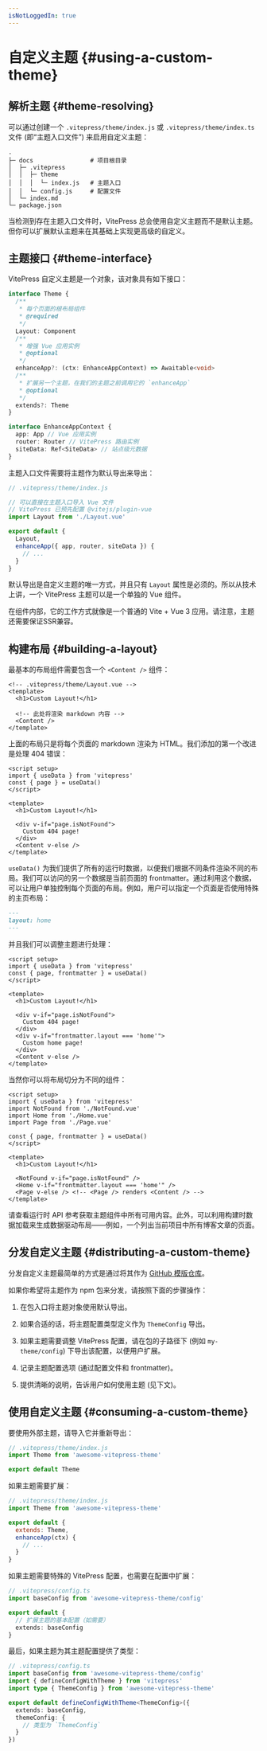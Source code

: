 ```yaml
---
isNotLoggedIn: true
---
```

# 自定义主题 {#using-a-custom-theme}

## 解析主题 {#theme-resolving}

可以通过创建一个 `.vitepress/theme/index.js` 或 `.vitepress/theme/index.ts` 文件 (即“主题入口文件”) 来启用自定义主题：

```
.
├─ docs                # 项目根目录
│  ├─ .vitepress
│  │  ├─ theme
│  │  │  └─ index.js   # 主题入口
│  │  └─ config.js     # 配置文件
│  └─ index.md
└─ package.json
```

当检测到存在主题入口文件时，VitePress 总会使用自定义主题而不是默认主题。但你可以扩展默认主题来在其基础上实现更高级的自定义。

## 主题接口 {#theme-interface}

VitePress 自定义主题是一个对象，该对象具有如下接口：

```ts
interface Theme {
  /**
   * 每个页面的根布局组件
   * @required
   */
  Layout: Component
  /**
   * 增强 Vue 应用实例
   * @optional
   */
  enhanceApp?: (ctx: EnhanceAppContext) => Awaitable<void>
  /**
   * 扩展另一个主题，在我们的主题之前调用它的 `enhanceApp`
   * @optional
   */
  extends?: Theme
}

interface EnhanceAppContext {
  app: App // Vue 应用实例
  router: Router // VitePress 路由实例
  siteData: Ref<SiteData> // 站点级元数据
}
```

主题入口文件需要将主题作为默认导出来导出：

```js
// .vitepress/theme/index.js

// 可以直接在主题入口导入 Vue 文件
// VitePress 已预先配置 @vitejs/plugin-vue
import Layout from './Layout.vue'

export default {
  Layout,
  enhanceApp({ app, router, siteData }) {
    // ...
  }
}
```

默认导出是自定义主题的唯一方式，并且只有 `Layout` 属性是必须的。所以从技术上讲，一个 VitePress 主题可以是一个单独的 Vue 组件。

在组件内部，它的工作方式就像是一个普通的 Vite + Vue 3 应用。请注意，主题还需要保证SSR兼容。

## 构建布局 {#building-a-layout}

最基本的布局组件需要包含一个 `<Content />` 组件：

```vue
<!-- .vitepress/theme/Layout.vue -->
<template>
  <h1>Custom Layout!</h1>

  <!-- 此处将渲染 markdown 内容 -->
  <Content />
</template>
```

上面的布局只是将每个页面的 markdown 渲染为 HTML。我们添加的第一个改进是处理 404 错误：

```vue{1-4,9-12}
<script setup>
import { useData } from 'vitepress'
const { page } = useData()
</script>

<template>
  <h1>Custom Layout!</h1>

  <div v-if="page.isNotFound">
    Custom 404 page!
  </div>
  <Content v-else />
</template>
```

`useData()` 为我们提供了所有的运行时数据，以便我们根据不同条件渲染不同的布局。我们可以访问的另一个数据是当前页面的 frontmatter。通过利用这个数据，可以让用户单独控制每个页面的布局。例如，用户可以指定一个页面是否使用特殊的主页布局：

```md
---
layout: home
---
```

并且我们可以调整主题进行处理：

```vue{3,12-14}
<script setup>
import { useData } from 'vitepress'
const { page, frontmatter } = useData()
</script>

<template>
  <h1>Custom Layout!</h1>

  <div v-if="page.isNotFound">
    Custom 404 page!
  </div>
  <div v-if="frontmatter.layout === 'home'">
    Custom home page!
  </div>
  <Content v-else />
</template>
```

当然你可以将布局切分为不同的组件：

```vue{3-5,12-15}
<script setup>
import { useData } from 'vitepress'
import NotFound from './NotFound.vue'
import Home from './Home.vue'
import Page from './Page.vue'

const { page, frontmatter } = useData()
</script>

<template>
  <h1>Custom Layout!</h1>

  <NotFound v-if="page.isNotFound" />
  <Home v-if="frontmatter.layout === 'home'" />
  <Page v-else /> <!-- <Page /> renders <Content /> -->
</template>
```

请查看运行时 API 参考获取主题组件中所有可用内容。此外，可以利用构建时数据加载来生成数据驱动布局——例如，一个列出当前项目中所有博客文章的页面。

## 分发自定义主题 {#distributing-a-custom-theme}

分发自定义主题最简单的方式是通过将其作为 [GitHub 模版仓库](https://docs.github.com/en/repositories/creating-and-managing-repositories/creating-a-template-repository)。

如果你希望将主题作为 npm 包来分发，请按照下面的步骤操作：

1. 在包入口将主题对象使用默认导出。

2. 如果合适的话，将主题配置类型定义作为 `ThemeConfig` 导出。

3. 如果主题需要调整 VitePress 配置，请在包的子路径下 (例如 `my-theme/config`) 下导出该配置，以便用户扩展。

4. 记录主题配置选项 (通过配置文件和 frontmatter)。

5. 提供清晰的说明，告诉用户如何使用主题 (见下文)。

## 使用自定义主题 {#consuming-a-custom-theme}

要使用外部主题，请导入它并重新导出：

```js
// .vitepress/theme/index.js
import Theme from 'awesome-vitepress-theme'

export default Theme
```

如果主题需要扩展：

```js
// .vitepress/theme/index.js
import Theme from 'awesome-vitepress-theme'

export default {
  extends: Theme,
  enhanceApp(ctx) {
    // ...
  }
}
```

如果主题需要特殊的 VitePress 配置，也需要在配置中扩展：

```ts
// .vitepress/config.ts
import baseConfig from 'awesome-vitepress-theme/config'

export default {
  // 扩展主题的基本配置（如需要）
  extends: baseConfig
}
```

最后，如果主题为其主题配置提供了类型：

```ts
// .vitepress/config.ts
import baseConfig from 'awesome-vitepress-theme/config'
import { defineConfigWithTheme } from 'vitepress'
import type { ThemeConfig } from 'awesome-vitepress-theme'

export default defineConfigWithTheme<ThemeConfig>({
  extends: baseConfig,
  themeConfig: {
    // 类型为 `ThemeConfig`
  }
})
```